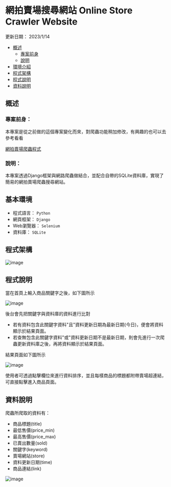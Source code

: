 # 網拍賣場搜尋網站 Online Store Crawler Website
更新日期： 2023/1/14

* [概述](#overview)  
  * [專案前身](#previous)
  * [說明](#illustrate)
* [環境介紹](#env)
* [程式架構](#architecture)
* [程式說明](#program)
* [資料說明](#data)

<h2 id="overview">概述</h2>

<h3 id="previous">專案前身：</h3>
本專案是從之前做的這個專案變化而來，對爬蟲功能稍加修改，有興趣的也可以去參考看看

[網拍賣場爬蟲程式](https://github.com/kerycheng/onlineshop_crawler)

<h3 id="illustrate">說明：</h3>
本專案透過Django框架與網路爬蟲做結合，並配合自帶的SQLite資料庫，實現了簡易的網拍賣場爬蟲搜尋網站。

<h2 id="env">基本環境</h3>

* 程式語言： `Python`
* 網頁框架： `Django`
* Web瀏覽器： `Selenium`
* 資料庫： `SQLite`

<h2 id="architecture">程式架構</h2>

![image](https://imgur.com/C6Uedqp.jpg) 

<h2 id="program">程式說明</h2>
當在首頁上輸入商品關鍵字之後，如下圖所示

![image](https://imgur.com/6Ktit71.jpg)

後台會先把關鍵字與資料庫的資料進行比對
* 若有資料包含此關鍵字資料"且"資料更新日期為最新日期(今日)，便會將資料顯示於結果頁面。
* 若查無包含此關鍵字資料"或"資料更新日期不是最新日期，則會先進行一次爬蟲更新資料庫之後，再將資料顯示於結果頁面。

結果頁面如下圖所示

![image](https://imgur.com/3xP213Q.jpg)

使用者可透過點擊欄位來進行資料排序，並且每樣商品的標題都附帶賣場超連結，可直接點擊進入商品頁面。

<h2 id="data">資料說明</h2>
爬蟲所爬取的資料有：

* 商品標題(title)
* 最低售價(price_min)
* 最高售價(price_max)
* 已賣出數量(sold)
* 關鍵字(keyword)
* 賣場網站(store)
* 資料更新日期(time)
* 商品連結(link)

![image](https://imgur.com/sDZ2Wgm.jpg)
